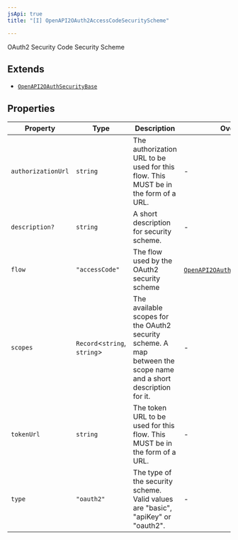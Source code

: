 ```yaml
---
jsApi: true
title: "[I] OpenAPI2OAuth2AccessCodeSecurityScheme"

---
```

OAuth2 Security Code Security Scheme

## Extends

- [`OpenAPI2OAuthSecurityBase`](OpenAPI2OAuthSecurityBase.md)

## Properties

| Property | Type | Description | Overrides | Inherited from |
| ------ | ------ | ------ | ------ | ------ |
| `authorizationUrl` | `string` | The authorization URL to be used for this flow. This MUST be in the form of a URL. | - | - |
| `description?` | `string` | A short description for security scheme. | - | [`OpenAPI2OAuthSecurityBase`](OpenAPI2OAuthSecurityBase.md).`description` |
| `flow` | `"accessCode"` | The flow used by the OAuth2 security scheme | [`OpenAPI2OAuthSecurityBase`](OpenAPI2OAuthSecurityBase.md).`flow` | - |
| `scopes` | `Record`<`string`, `string`\> | The available scopes for the OAuth2 security scheme. A map between the scope name and a short description for it. | - | [`OpenAPI2OAuthSecurityBase`](OpenAPI2OAuthSecurityBase.md).`scopes` |
| `tokenUrl` | `string` | The token URL to be used for this flow. This MUST be in the form of a URL. | - | - |
| `type` | `"oauth2"` | The type of the security scheme. Valid values are "basic", "apiKey" or "oauth2". | - | [`OpenAPI2OAuthSecurityBase`](OpenAPI2OAuthSecurityBase.md).`type` |
